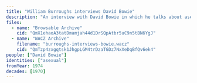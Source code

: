 ```yaml
---
title: "William Burroughs interviews David Bowie"
description: "An interview with David Bowie in which he talks about asexuality"
files:
  - name: "Browsable Archive"
    cid: "QmX1ehaoA3tatDmamjah44d1DrSQpAtbr5uC9n5tBN6YgJ"
  - name: "WACZ Archive"
    filename: "burroughs-interviews-bowie.wacz"
    cid: "QmTzp4zxgqtsk1JhgpLGM4trDzaTGDz7NxXeDqBfQv6ek4"
people: ["David Bowie"]
identities: ["asexual"]
fromYear: 1974
decades: [1970]
---
```

